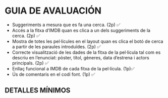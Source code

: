 # GUIA DE AVALUACIÓN
- Suggeriments a mesura que es fa una cerca. (2p) ✅
- Accés a la fitxa d’IMDB quan es clica a un dels suggeriments de la cerca. (2p) ✅
- Mostra de totes les pel·lícules en el layout quan es clica el botó de cerca a partir de les paraules introduïdes. (2p) ✅
- Correcte visualització de les dades de la fitxa de la pel·lícula tal com es descriu en l’enunciat: pòster, títol, gèneres, data d’estrena i actors principals. (2p) ✅
- Enllaç funcional a IMDB de cada fitxa de la pel·lícula. (1p)✅
- Ús de comentaris en el codi font. (1p) ✅

## DETALLES MÍNIMOS
